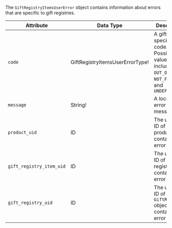 The `GiftRegistryItemsUserError` object contains information about errors that are specific to gift registries. 

Attribute |  Data Type | Description
--- | --- | ---
`code`  | GiftRegistryItemsUserErrorType! | A gift registry specific error code. Possible values include `OUT_OF_STOCK`, `NOT_FOUND`, and `UNDEFINED`
`message` | String! | A localized error message
`product_uid` | ID | The unique ID of the product containing an error
`gift_registry_item_uid` | ID | The unique ID of the gift registry item containing an error
`gift_registry_uid` | ID | The unique ID of the `GiftRegistry` object containing an error
